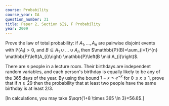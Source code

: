 ```yaml
---
course: Probability
course_year: IA
question_number: 31
title: Paper 2, Section $I$, F Probability
year: 2009
---
```




Prove the law of total probability: if $A_{1}, \ldots, A_{n}$ are pairwise disjoint events with $\mathbb{P}\left(A_{i}\right)>0$, and $B \subseteq A_{1} \cup \ldots \cup A_{n}$ then $\mathbb{P}(B)=\sum_{i=1}^{n} \mathbb{P}\left(A_{i}\right) \mathbb{P}\left(B \mid A_{i}\right)$.

There are $n$ people in a lecture room. Their birthdays are independent random variables, and each person's birthday is equally likely to be any of the 365 days of the year. By using the bound $1-x \leqslant e^{-x}$ for $0 \leqslant x \leqslant 1$, prove that if $n \geqslant 29$ then the probability that at least two people have the same birthday is at least $2 / 3$.

[In calculations, you may take $\sqrt{1+8 \times 365 \ln 3}=56.6$.]